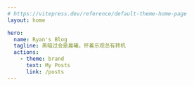```yaml
---
# https://vitepress.dev/reference/default-theme-home-page
layout: home

hero:
  name: Ryan's Blog
  tagline: 黑暗过会是晨曦，怀着乐观总有转机
  actions:
    - theme: brand
      text: My Posts
      link: /posts
---
```


